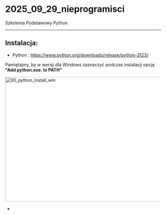 # 2025_09_29_nieprogramisci
Szkolenia Podstawowy Python

---
## Instalacja:

- Python : https://www.python.org/downloads/release/python-3123/

Pamiętajmy, by w wersji dla Windows zaznaczyć podczas instalacji opcję **"Add python.exe. to PATH"**

<img width="694" height="403" alt="00_python_install_win" src="https://github.com/user-attachments/assets/8426e537-0cef-4401-b54d-c37b8f60aa53" />


- 
